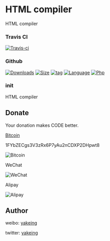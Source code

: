 # HTML compiler
HTML compiler



### Travis CI

[![Travis-ci](https://api.travis-ci.org/yakeing/cpp_HtmlCompiler.svg)](https://travis-ci.org/yakeing/HtmlCompiler)

### Github

[![Downloads](https://img.shields.io/github/downloads/yakeing/HtmlCompiler/total.svg)](https://github.com/yakeing/HtmlCompiler)
[![Size](https://img.shields.io/github/size/yakeing/HtmlCompiler/src/HtmlCompiler.php.svg)](https://github.com/yakeing/HtmlCompiler/blob/master/src/HtmlCompiler.php)
[![tag](https://img.shields.io/github/tag/yakeing/HtmlCompiler.svg)](https://github.com/yakeing/HtmlCompiler/releases)
[![Language](https://img.shields.io/github/license/yakeing/HtmlCompiler.svg)](https://github.com/yakeing/HtmlCompiler/blob/master/LICENSE)
[![Php](https://img.shields.io/github/languages/top/yakeing/HtmlCompiler.svg)](https://github.com/yakeing/HtmlCompiler)


### init



HTML compiler




Donate
---
Your donation makes CODE better.

 [Bitcoin](https://btc.com/1FYbZECgs3V3zRx6P7yAu2nCDXP2DHpwt8)

1FYbZECgs3V3zRx6P7yAu2nCDXP2DHpwt8

 ![Bitcoin](https://raw.githubusercontent.com/yakeing/Content/master/Donate/Bitcoin.png)

 WeChat

 ![WeChat](https://raw.githubusercontent.com/yakeing/Content/master/Donate/WeChat.png)

 Alipay

 ![Alipay](https://raw.githubusercontent.com/yakeing/Content/master/Donate/Alipay.png)

Author
---

weibo: [yakeing](https://weibo.com/yakeing)

twitter: [yakeing](https://twitter.com/yakeing)
